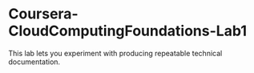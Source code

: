 # Coursera-CloudComputingFoundations-Lab1
This lab lets you experiment with producing repeatable technical documentation.
